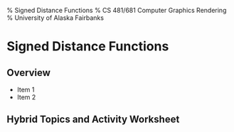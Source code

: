 % Signed Distance Functions
% CS 481/681 Computer Graphics Rendering
% University of Alaska Fairbanks

# Signed Distance Functions

## Overview

- Item 1
- Item 2

## Hybrid Topics and Activity Worksheet

